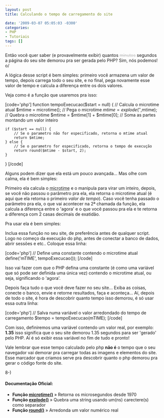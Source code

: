 ```yaml
---
layout: post
title: Calculando o tempo de carregamento do site

date: '2009-03-07 05:05:03 -0300'
categories:
- PHP
- Tutoriais
tags: []
---
```

Então você quer saber (e provavelmente exibir) quantos <span style="color: #c0c0c0; text-decoration: line-through;">minutos</span> segundos a página do seu site demorou pra ser gerada pelo PHP? Sim, nós podemos! o/

A lógica desse script é bem simples: primeiro você armazena um valor de tempo, depois carrega todo o seu site, e no final, pega novamente esse valor de tempo e calcula a diferença entre os dois valores.

Veja como é a função que usaremos pra isso:


[code='php']
function tempoExecucao($start = null) {
    // Calcula o microtime atual
    $mtime = microtime(); // Pega o microtime
    $mtime = explode(' ',$mtime); // Quebra o microtime
    $mtime = $mtime[1] + $mtime[0]; // Soma as partes montando um valor inteiro

    if ($start == null) {
        // Se o parametro não for especificado, retorna o mtime atual
        return $mtime;
    } else {
        // Se o parametro for especificado, retorna o tempo de execução
        return round($mtime - $start, 2);
    }
}
[/code]

Alguns podem dizer que ela está um pouco avançada... Mas olhe com calma, ela é bem simples:

Primeiro ela calcula o <abbr title="Microtime são os microsegundos que se passaram desde 1970 (Era Unix) até agora.">microtime</abbr> e o manipula para virar um inteiro, depois, se você não passou o parâmetro pra ela, ela retorna o microtime atual (é aqui que ela retorna o primeiro <em>valor de tempo</em>). Caso você tenha passado o parâmetro pra ela, o que vai acontecer na 2ª chamada da função, ela calcula a diferença entre o 'agora' e o que você passou pra ela e te retorna a diferença com 2 casas decimais de exatidão.

Pra usar ela é bem simples:

Inclua essa função no seu site, de preferência antes de qualquer script. Logo no começo da execução do php, antes de conectar a banco de dados, abrir sessões e etc.. Coloque essa linha:


[code='php']
// Define uma constante contendo o microtime atual
define('mTIME', tempoExecucao());
[/code]

Isso vai fazer com que o PHP defina uma constante (é como uma variável que só pode ser definida uma única vez) contendo o microtime atual, ou seja, significando o 'agora'.

Depois faça tudo o que você deve fazer no seu site... Exiba as coisas, conecte o banco, envie e retorne resultados, faça e aconteça... Aí, depois de todo o site, é hora de descobrir quanto tempo isso demorou, é só usar essa outra linha:


[code='php']
// Salva numa variável o valor arredondado do tempo de carregamento
$tempo = tempoExecucao(mTIME);
[/code]

Com isso, definiremos uma variável contendo um valor real, por exemplo: <strong>1.35</strong> isso significa que o seu site demorou 1.35 segundos para ser 'gerado' pelo PHP. Aí é só exibir essa variável no fim de tudo e pronto!

Vale lembrar que esse tempo calculado pelo php <strong>não é</strong> o tempo que o seu navegador vai demorar pra carregar todas as imagens e elementos do site. Esse marcador que criamos serve pra descobrir quanto o php demorou pra gerar o código fonte do site.

8-)

<h4>Documentação Oficial:</h4>
<ul>
<li><strong>Função <a href="http://br.php.net/microtime" target="_blank">microtime()</a></strong> » Retorna os microsegundos desde 1970</li>
<li><strong>Função <a href="http://us.php.net/explode" target="_blank">explode()</a></strong> » Quebra uma string usando um(ns) carectere(s) como separador</li>
<li><strong>Função <a href="http://us.php.net/round" target="_blank">round()</a></strong> » Arredonda um valor numérico real</li>
</ul>
